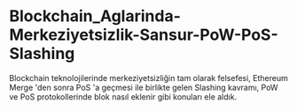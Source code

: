 # Blockchain_Aglarinda-Merkeziyetsizlik-Sansur-PoW-PoS-Slashing
Blockchain teknolojilerinde merkeziyetsizliğin tam olarak felsefesi, Ethereum Merge 'den sonra PoS 'a geçmesi ile birlikte gelen Slashing kavramı, PoW ve PoS protokollerinde blok nasıl eklenir gibi konuları ele aldık. 
